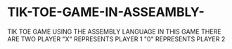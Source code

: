 # TIK-TOE-GAME-IN-ASSEAMBLY-
TIK TOE GAME  USING THE ASSEMBLY LANGUAGE 
IN THIS GAME THERE ARE TWO PLAYER 
"X" REPRESENTS PLAYER 1
"0" REPRESENTS PLAYER 2
